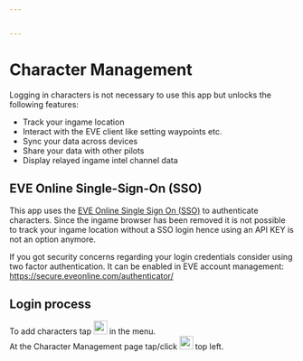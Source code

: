 ```yaml
---


---
```


<h1 id="character-management">Character Management</h1>
<p>Logging in characters is not necessary to use this app but unlocks the following features:</p>
<ul>
<li>Track your ingame location</li>
<li>Interact with the EVE client like setting waypoints etc.</li>
<li>Sync your data across devices</li>
<li>Share your data with other pilots</li>
<li>Display relayed ingame intel channel data</li>
</ul>
<h2 id="eve-online-single-sign-on-sso">EVE Online Single-Sign-On (SSO)</h2>
<p>This app uses the <a href="https://support.eveonline.com/hc/en-us/articles/205381192-Single-Sign-On-SSO-">EVE Online Single Sign On (SSO)</a> to authenticate characters. Since the ingame browser has been removed it is not possible to track your ingame location without a SSO login hence using an API KEY is not an option anymore.</p>
<p>If you got security concerns regarding your login credentials consider using two factor authentication. It can be enabled in EVE account management: <a href="https://secure.eveonline.com/authenticator/" target="_blank">https://secure.eveonline.com/authenticator/</a></p>
<h2 id="login-process">Login process</h2>
<p>To add characters tap <img src="https://raw.githubusercontent.com/Risingson/eedocs/master/images/User-100_26_100_off.png" width="24" height="24"> in the menu.<br>
At the Character Management page tap/click <img src="https://raw.githubusercontent.com/Risingson/eedocs/master/images/Plus-100.png" width="24" height="24"> top left.</p>

